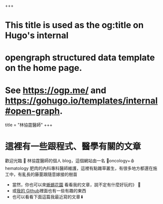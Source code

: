 +++
# This title is used as the og:title on Hugo's internal
# opengraph structured data template on the home page.
# See https://ogp.me/ and https://gohugo.io/templates/internal#open-graph.
title = "林協霆醫師"
+++

# 這裡有一些跟程式、醫學有關的文章

歡迎光臨 🦎 林協霆醫師的個人 blog，這個網站由一名 🦀oncology+🩸hematology 肥肉的內科專科醫師維護，這裡有點雜草叢生，有很多地方都還在施工中，有亂長的藤蔓跟隨意嫁接的樹苗

- 當然，你也可以來[蜥蜴花園](https://physician.tw) 看看我的文章，說不定有什麼好玩的》 🎢
- 或[我的 Github](https://github.com/htlin222/)裡面也有一些有趣的東西
- 也可以看看下面這篇我最近寫的文章⬇︎
